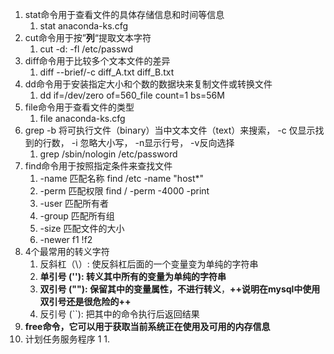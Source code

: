 1. stat命令用于查看文件的具体存储信息和时间等信息
	1. stat anaconda-ks.cfg
2. cut命令用于按”**列**“提取文本字符
	1. cut -d: -fl /etc/passwd
3. diff命令用于比较多个文本文件的差异
	1. diff --brief/-c diff_A.txt diff_B.txt
4. dd命令用于安装指定大小和个数的数据块来复制文件或转换文件
	1. dd if=/dev/zero of=560_file count=1 bs=56M
5. file命令用于查看文件的类型
	1. file anaconda-ks.cfg
6. grep -b 将可执行文件（binary）当中文本文件（text）来搜索， -c 仅显示找到的行数， -i 忽略大小写， -n显示行号， -v反向选择
	1. grep /sbin/nologin /etc/password
7. find命令用于按照指定条件来查找文件
	1. -name   匹配名称  find /etc -name "host*"
	2. -perm   匹配权限  find / -perm -4000 -print
	3. -user   匹配所有者
	4. -group  匹配所有组
	5. -size   匹配文件的大小
	6. -newer  f1   !f2
8. 4个最常用的转义字符
	1. 反斜杠（\）: 使反斜杠后面的一个变量变为单纯的字符串
	2. **单引号 (''): 转义其中所有的变量为单纯的字符串**
	3. **双引号 (""): 保留其中的变量属性，不进行转义**，****++说明在mysql中使用双引号还是很危险的++****
	4. 反引号 (``): 把其中的命令执行后返回结果
9. **free命令，它可以用于获取当前系统正在使用及可用的内存信息**
10. 计划任务服务程序
1	1. 







